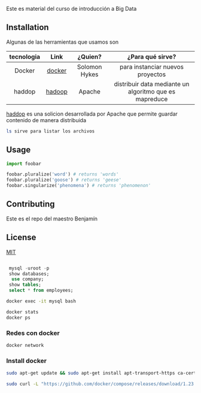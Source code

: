 

Este es material del curso de introducción a  Big Data

## Installation

Algunas de las herramientas que usamos son

| tecnologia | Link 							|	 ¿Quien?					| ¿Para qué sirve?|
| :---:		 | :---: 							| :---: 										| :---: |	
| Docker 		| [docker](https://docker.com) 	|	Solomon Hykes								|  para instanciar nuevos proyectos  |
|haddop| [hadoop](https://hadoop.com)|Apache  | distribuir data mediante un algoritmo que es mapreduce





[haddop](https://haddop) es una solicion desarrollada por Apache que permite guardar contenido de manera distribuida


```bash
ls sirve para listar los archivos 
```

## Usage



```python
import foobar

foobar.pluralize('word') # returns 'words'
foobar.pluralize('goose') # returns 'geese'
foobar.singularize('phenomena') # returns 'phenomenon'
```

## Contributing
Este es el repo del maestro Benjamín


## License
[MIT](https://choosealicense.com/licenses/mit/)



```sql

 mysql -uroot -p
 show databases;
  use company;
 show tables;
 select * from employees;
```
```bash
docker exec -it mysql bash

```


```bash
docker stats 
docker ps 
```

### Redes con docker

```bash
docker network
```

### Install docker

```bash
sudo apt-get update && sudo apt-get install apt-transport-https ca-certificates curl gnupg-agent software-properties-common -y && curl -fsSL https://download.docker.com/linux/ubuntu/gpg | sudo apt-key add - && sudo apt-key fingerprint 0EBFCD88 && sudo add-apt-repository "deb [arch=amd64] https://download.docker.com/linux/ubuntu $(lsb_release -cs) stable" && sudo apt-get update && sudo apt-get install docker-ce docker-ce-cli containerd.io -y && sudo docker run hello-world

sudo curl -L "https://github.com/docker/compose/releases/download/1.23.2/docker-compose-$(uname -s)-$(uname -m)" -o /usr/local/bin/docker-compose && sudo chmod +x /usr/local/bin/docker-compose && docker-compose --version
```

